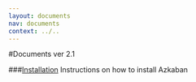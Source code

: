 ```yaml
---
layout: documents
nav: documents
context: ../..
---
```


#Documents ver 2.1

###[Installation](./installation.html)
Instructions on how to install Azkaban